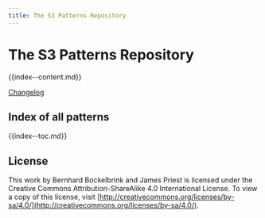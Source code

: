 ```yaml
---
title: The S3 Patterns Repository
---
```


# The S3 Patterns Repository

{{index--content.md}}

[Changelog](patterns/changelog.md)

## Index of all patterns

{{index--toc.md}}


## License 

This work by Bernhard Bockelbrink and James Priest is licensed under the Creative Commons Attribution-ShareAlike 4.0 International License. To view a copy of this license, visit [http://creativecommons.org/licenses/by-sa/4.0/](http://creativecommons.org/licenses/by-sa/4.0/).